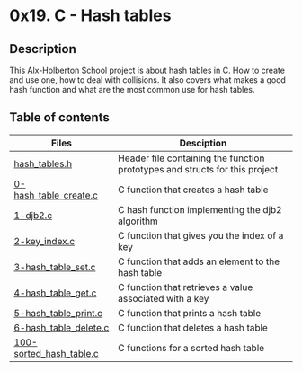 # 0x19. C - Hash tables

## Description
This Alx-Holberton School project is about hash tables in C. How to create and use one, how to deal with collisions.
It also covers what makes a good hash function and what are the most common use for hash tables.

## Table of contents
Files | Desciption
----- | ----------
[hash_tables.h](./hash_tables.h) | Header file containing the function prototypes and structs for this project
[0-hash_table_create.c](./0-hash_table_create.c) | C function that creates a hash table
[1-djb2.c](./1-djb2.c) | C hash function implementing the djb2 algorithm
[2-key_index.c](./2-key_index.c) | C function that gives you the index of a key
[3-hash_table_set.c](./3-hash_table_set.c) | C function that adds an element to the hash table
[4-hash_table_get.c](./4-hash_table_get.c) | C function that retrieves a value associated with a key
[5-hash_table_print.c](./5-hash_table_print.c) | C function that prints a hash table
[6-hash_table_delete.c](./6-hash_table_delete.c) | C function that deletes a hash table
[100-sorted_hash_table.c](./100-sorted_hash_table.c) | C functions for a sorted hash table
